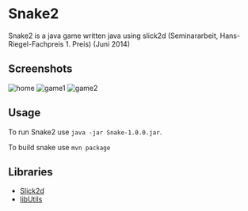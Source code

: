 # Snake2

Snake2 is a java game written java using slick2d (Seminararbeit, Hans-Riegel-Fachpreis 1. Preis) (Juni 2014)

## Screenshots
![home](https://tobisan.thecodelabs.de/projects/Snake2/Bildschirmfoto2017-11-11um20.22.08.png)
![game1](https://tobisan.thecodelabs.de/projects/Snake2/Bildschirmfoto2017-11-11um20.22.15.png)
![game2](https://tobisan.thecodelabs.de/projects/Snake2/Bildschirmfoto2017-11-11um20.22.35.png)

## Usage

To run Snake2 use ```java -jar Snake-1.0.0.jar```.

To build snake use ```mvn package```

## Libraries

- [Slick2d](http://slick.ninjacave.com)
- [libUtils](https://github.com/Tobisaninfo/libs)
